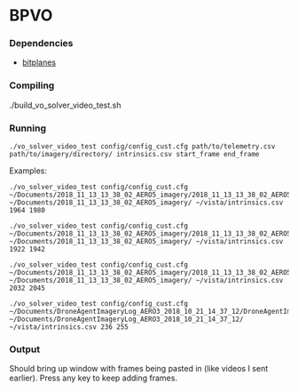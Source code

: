 # BPVO

### Dependencies

- [bitplanes](https://github.com/halismai/bitplanes)

### Compiling

./build_vo_solver_video_test.sh

### Running

	./vo_solver_video_test config/config_cust.cfg path/to/telemetry.csv path/to/imagery/directory/ intrinsics.csv start_frame end_frame

Examples:

	./vo_solver_video_test config/config_cust.cfg ~/Documents/2018_11_13_13_38_02_AERO5_imagery/2018_11_13_13_38_02_AERO5_imagery_telem.csv  ~/Documents/2018_11_13_13_38_02_AERO5_imagery/ ~/vista/intrinsics.csv 1964 1980

	./vo_solver_video_test config/config_cust.cfg ~/Documents/2018_11_13_13_38_02_AERO5_imagery/2018_11_13_13_38_02_AERO5_imagery_telem.csv  ~/Documents/2018_11_13_13_38_02_AERO5_imagery/ ~/vista/intrinsics.csv 1922 1942

	./vo_solver_video_test config/config_cust.cfg ~/Documents/2018_11_13_13_38_02_AERO5_imagery/2018_11_13_13_38_02_AERO5_imagery_telem.csv  ~/Documents/2018_11_13_13_38_02_AERO5_imagery/ ~/vista/intrinsics.csv 2032 2045

	./vo_solver_video_test config/config_cust.cfg ~/Documents/DroneAgentImageryLog_AERO3_2018_10_21_14_37_12/DroneAgentImageryLog_AERO3_2018_10_21_14_37_12_telem.csv  ~/Documents/DroneAgentImageryLog_AERO3_2018_10_21_14_37_12/ ~/vista/intrinsics.csv 236 255

### Output

Should bring up window with frames being pasted in (like videos I sent earlier). Press any key to keep adding frames.

<!-- ### More Details

Instantiating a BPVO module:

BPVO bpvo_module(config_file, K);

Where std::string::config_file points to a .cfg for Bitplane tracker parameters (one of
these is provided in the config/ folder), and cv::Mat K is a 3x3 camera instrinsic matrix.

[More information on calibrating a camera to get the intrinsic matrix](https://www.mathworks.com/help/vision/ug/camera-calibration.html)

One way to get the intrinsic matrix is by performing proper camera calibration. There are
simpler ways to construct a slightly inaccurate but sufficient intrinsic matrix by
just knowing the focal length (in pixels) of a camera, and the height and width (in pixels) of
the images returned from the camera.

The bpvo_module.solver(global_x, global_y, alt, comp_heading, I) function will
use the telemetry (global_x, global_y, alt, comp_heading) and the current
camera image (cv::Mat I) to compute a refined telemetry estimate. The estimate is
returned as a pointer to a 1D array containing refined global_x, global_y, alt, comp_heading.

The input image to bpvo_module.solver must be non-null.

Any of the telemetry inputs can be specified as INFINITY. In this case, the function will ignore these
inputs, but still use the current image I to compute a refined pose. -->

<!-- ### Simulation Test

Compilation: ./build_vo_solver_dir.sh

Running: ./vo_solver_dir config/config_cust.cfg path/to/frames/directory/ data/sm_telem.txt

Expected Output:

```
reading images ... 
reading csv ... 
BitPlanes Parameters:
MultiChannelFunction = BitPlanes
ParameterTolerance = 0.00015
FunctionTolerance = 0.0001
NumLevels = 4
sigma = 1.618
verbose = 0
subsampling = 2

Starting loop
frame 0 input telem = 
	x: -1510.65
	y: -2268.43
	alt: 436.928
	ch: 0
refined pose = 
	 x: -1510.65
	 y: -2268.43
	 z: 436.928
	 h: 0

.
.
.
.
.

frame 169 input telem = 
	x: -1509.08
	y: -461.968
	alt: 489.428
	ch: inf
refined pose = 
	 x: -1519.42
	 y: -474.938
	 z: 489.314
	 h: 96.8461

.
.
.
.
.
.

```
 -->